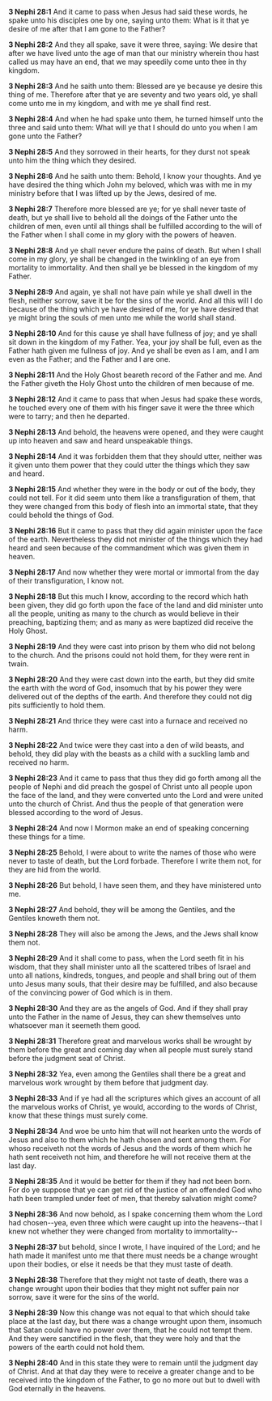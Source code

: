 **3 Nephi 28:1** And it came to pass when Jesus had said these words, he spake unto his disciples one by one, saying unto them: What is it that ye desire of me after that I am gone to the Father?

**3 Nephi 28:2** And they all spake, save it were three, saying: We desire that after we have lived unto the age of man that our ministry wherein thou hast called us may have an end, that we may speedily come unto thee in thy kingdom.

**3 Nephi 28:3** And he saith unto them: Blessed are ye because ye desire this thing of me. Therefore after that ye are seventy and two years old, ye shall come unto me in my kingdom, and with me ye shall find rest.

**3 Nephi 28:4** And when he had spake unto them, he turned himself unto the three and said unto them: What will ye that I should do unto you when I am gone unto the Father?

**3 Nephi 28:5** And they sorrowed in their hearts, for they durst not speak unto him the thing which they desired.

**3 Nephi 28:6** And he saith unto them: Behold, I know your thoughts. And ye have desired the thing which John my beloved, which was with me in my ministry before that I was lifted up by the Jews, desired of me.

**3 Nephi 28:7** Therefore more blessed are ye; for ye shall never taste of death, but ye shall live to behold all the doings of the Father unto the children of men, even until all things shall be fulfilled according to the will of the Father when I shall come in my glory with the powers of heaven.

**3 Nephi 28:8** And ye shall never endure the pains of death. But when I shall come in my glory, ye shall be changed in the twinkling of an eye from mortality to immortality. And then shall ye be blessed in the kingdom of my Father.

**3 Nephi 28:9** And again, ye shall not have pain while ye shall dwell in the flesh, neither sorrow, save it be for the sins of the world. And all this will I do because of the thing which ye have desired of me, for ye have desired that ye might bring the souls of men unto me while the world shall stand.

**3 Nephi 28:10** And for this cause ye shall have fullness of joy; and ye shall sit down in the kingdom of my Father. Yea, your joy shall be full, even as the Father hath given me fullness of joy. And ye shall be even as I am, and I am even as the Father; and the Father and I are one.

**3 Nephi 28:11** And the Holy Ghost beareth record of the Father and me. And the Father giveth the Holy Ghost unto the children of men because of me.

**3 Nephi 28:12** And it came to pass that when Jesus had spake these words, he touched every one of them with his finger save it were the three which were to tarry; and then he departed.

**3 Nephi 28:13** And behold, the heavens were opened, and they were caught up into heaven and saw and heard unspeakable things.

**3 Nephi 28:14** And it was forbidden them that they should utter, neither was it given unto them power that they could utter the things which they saw and heard.

**3 Nephi 28:15** And whether they were in the body or out of the body, they could not tell. For it did seem unto them like a transfiguration of them, that they were changed from this body of flesh into an immortal state, that they could behold the things of God.

**3 Nephi 28:16** But it came to pass that they did again minister upon the face of the earth. Nevertheless they did not minister of the things which they had heard and seen because of the commandment which was given them in heaven.

**3 Nephi 28:17** And now whether they were mortal or immortal from the day of their transfiguration, I know not.

**3 Nephi 28:18** But this much I know, according to the record which hath been given, they did go forth upon the face of the land and did minister unto all the people, uniting as many to the church as would believe in their preaching, baptizing them; and as many as were baptized did receive the Holy Ghost.

**3 Nephi 28:19** And they were cast into prison by them who did not belong to the church. And the prisons could not hold them, for they were rent in twain.

**3 Nephi 28:20** And they were cast down into the earth, but they did smite the earth with the word of God, insomuch that by his power they were delivered out of the depths of the earth. And therefore they could not dig pits sufficiently to hold them.

**3 Nephi 28:21** And thrice they were cast into a furnace and received no harm.

**3 Nephi 28:22** And twice were they cast into a den of wild beasts, and behold, they did play with the beasts as a child with a suckling lamb and received no harm.

**3 Nephi 28:23** And it came to pass that thus they did go forth among all the people of Nephi and did preach the gospel of Christ unto all people upon the face of the land, and they were converted unto the Lord and were united unto the church of Christ. And thus the people of that generation were blessed according to the word of Jesus.

**3 Nephi 28:24** And now I Mormon make an end of speaking concerning these things for a time.

**3 Nephi 28:25** Behold, I were about to write the names of those who were never to taste of death, but the Lord forbade. Therefore I write them not, for they are hid from the world.

**3 Nephi 28:26** But behold, I have seen them, and they have ministered unto me.

**3 Nephi 28:27** And behold, they will be among the Gentiles, and the Gentiles knoweth them not.

**3 Nephi 28:28** They will also be among the Jews, and the Jews shall know them not.

**3 Nephi 28:29** And it shall come to pass, when the Lord seeth fit in his wisdom, that they shall minister unto all the scattered tribes of Israel and unto all nations, kindreds, tongues, and people and shall bring out of them unto Jesus many souls, that their desire may be fulfilled, and also because of the convincing power of God which is in them.

**3 Nephi 28:30** And they are as the angels of God. And if they shall pray unto the Father in the name of Jesus, they can shew themselves unto whatsoever man it seemeth them good.

**3 Nephi 28:31** Therefore great and marvelous works shall be wrought by them before the great and coming day when all people must surely stand before the judgment seat of Christ.

**3 Nephi 28:32** Yea, even among the Gentiles shall there be a great and marvelous work wrought by them before that judgment day.

**3 Nephi 28:33** And if ye had all the scriptures which gives an account of all the marvelous works of Christ, ye would, according to the words of Christ, know that these things must surely come.

**3 Nephi 28:34** And woe be unto him that will not hearken unto the words of Jesus and also to them which he hath chosen and sent among them. For whoso receiveth not the words of Jesus and the words of them which he hath sent receiveth not him, and therefore he will not receive them at the last day.

**3 Nephi 28:35** And it would be better for them if they had not been born. For do ye suppose that ye can get rid of the justice of an offended God who hath been trampled under feet of men, that thereby salvation might come?

**3 Nephi 28:36** And now behold, as I spake concerning them whom the Lord had chosen--yea, even three which were caught up into the heavens--that I knew not whether they were changed from mortality to immortality--

**3 Nephi 28:37** but behold, since I wrote, I have inquired of the Lord; and he hath made it manifest unto me that there must needs be a change wrought upon their bodies, or else it needs be that they must taste of death.

**3 Nephi 28:38** Therefore that they might not taste of death, there was a change wrought upon their bodies that they might not suffer pain nor sorrow, save it were for the sins of the world.

**3 Nephi 28:39** Now this change was not equal to that which should take place at the last day, but there was a change wrought upon them, insomuch that Satan could have no power over them, that he could not tempt them. And they were sanctified in the flesh, that they were holy and that the powers of the earth could not hold them.

**3 Nephi 28:40** And in this state they were to remain until the judgment day of Christ. And at that day they were to receive a greater change and to be received into the kingdom of the Father, to go no more out but to dwell with God eternally in the heavens.

